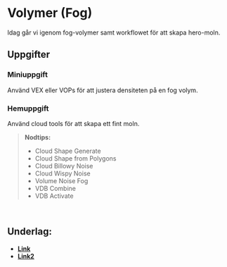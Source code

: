 # Volymer (Fog)

Idag går vi igenom fog-volymer samt workflowet för att skapa hero-moln.

## Uppgifter


### Miniuppgift

Använd VEX eller VOPs för att justera densiteten på en fog volym.

### Hemuppgift

Använd cloud tools för att skapa ett fint moln.

> **Nodtips:**
> * Cloud Shape Generate
> * Cloud Shape from Polygons
> * Cloud Billowy Noise
> * Cloud Wispy Noise
> * Volume Noise Fog
> * VDB Combine
> * VDB Activate 


&nbsp;

## Underlag:
- [**Link**](https://play.cplegacy.com/)
- [**Link2**](https://play.cplegacy.com/)
